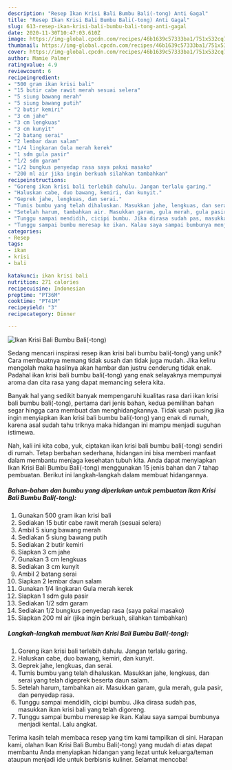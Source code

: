 ```yaml
---
description: "Resep Ikan Krisi Bali Bumbu Bali(-tong) Anti Gagal"
title: "Resep Ikan Krisi Bali Bumbu Bali(-tong) Anti Gagal"
slug: 613-resep-ikan-krisi-bali-bumbu-bali-tong-anti-gagal
date: 2020-11-30T10:47:03.610Z
image: https://img-global.cpcdn.com/recipes/46b1639c57333ba1/751x532cq70/ikan-krisi-bali-bumbu-bali-tong-foto-resep-utama.jpg
thumbnail: https://img-global.cpcdn.com/recipes/46b1639c57333ba1/751x532cq70/ikan-krisi-bali-bumbu-bali-tong-foto-resep-utama.jpg
cover: https://img-global.cpcdn.com/recipes/46b1639c57333ba1/751x532cq70/ikan-krisi-bali-bumbu-bali-tong-foto-resep-utama.jpg
author: Mamie Palmer
ratingvalue: 4.9
reviewcount: 6
recipeingredient:
- "500 gram ikan krisi bali"
- "15 butir cabe rawit merah sesuai selera"
- "5 siung bawang merah"
- "5 siung bawang putih"
- "2 butir kemiri"
- "3 cm jahe"
- "3 cm lengkuas"
- "3 cm kunyit"
- "2 batang serai"
- "2 lembar daun salam"
- "1/4 lingkaran Gula merah kerek"
- "1 sdm gula pasir"
- "1/2 sdm garam"
- "1/2 bungkus penyedap rasa saya pakai masako"
- "200 ml air jika ingin berkuah silahkan tambahkan"
recipeinstructions:
- "Goreng ikan krisi bali terlebih dahulu. Jangan terlalu garing."
- "Haluskan cabe, duo bawang, kemiri, dan kunyit."
- "Geprek jahe, lengkuas, dan serai."
- "Tumis bumbu yang telah dihaluskan. Masukkan jahe, lengkuas, dan serai yang telah digeprek beserta daun salam."
- "Setelah harum, tambahkan air. Masukkan garam, gula merah, gula pasir, dan penyedap rasa."
- "Tunggu sampai mendidih, cicipi bumbu. Jika dirasa sudah pas, masukkan ikan krisi bali yang telah digoreng."
- "Tunggu sampai bumbu meresap ke ikan. Kalau saya sampai bumbunya menjadi kental. Lalu angkat."
categories:
- Resep
tags:
- ikan
- krisi
- bali

katakunci: ikan krisi bali 
nutrition: 271 calories
recipecuisine: Indonesian
preptime: "PT36M"
cooktime: "PT41M"
recipeyield: "3"
recipecategory: Dinner

---
```



![Ikan Krisi Bali Bumbu Bali(-tong)](https://img-global.cpcdn.com/recipes/46b1639c57333ba1/751x532cq70/ikan-krisi-bali-bumbu-bali-tong-foto-resep-utama.jpg)

Sedang mencari inspirasi resep ikan krisi bali bumbu bali(-tong) yang unik? Cara membuatnya memang tidak susah dan tidak juga mudah. Jika keliru mengolah maka hasilnya akan hambar dan justru cenderung tidak enak. Padahal ikan krisi bali bumbu bali(-tong) yang enak selayaknya mempunyai aroma dan cita rasa yang dapat memancing selera kita.



Banyak hal yang sedikit banyak mempengaruhi kualitas rasa dari ikan krisi bali bumbu bali(-tong), pertama dari jenis bahan, kedua pemilihan bahan segar hingga cara membuat dan menghidangkannya. Tidak usah pusing jika ingin menyiapkan ikan krisi bali bumbu bali(-tong) yang enak di rumah, karena asal sudah tahu triknya maka hidangan ini mampu menjadi suguhan istimewa.


Nah, kali ini kita coba, yuk, ciptakan ikan krisi bali bumbu bali(-tong) sendiri di rumah. Tetap berbahan sederhana, hidangan ini bisa memberi manfaat dalam membantu menjaga kesehatan tubuh kita. Anda dapat menyiapkan Ikan Krisi Bali Bumbu Bali(-tong) menggunakan 15 jenis bahan dan 7 tahap pembuatan. Berikut ini langkah-langkah dalam membuat hidangannya.

<!--inarticleads1-->

##### Bahan-bahan dan bumbu yang diperlukan untuk pembuatan Ikan Krisi Bali Bumbu Bali(-tong):

1. Gunakan 500 gram ikan krisi bali
1. Sediakan 15 butir cabe rawit merah (sesuai selera)
1. Ambil 5 siung bawang merah
1. Sediakan 5 siung bawang putih
1. Sediakan 2 butir kemiri
1. Siapkan 3 cm jahe
1. Gunakan 3 cm lengkuas
1. Sediakan 3 cm kunyit
1. Ambil 2 batang serai
1. Siapkan 2 lembar daun salam
1. Gunakan 1/4 lingkaran Gula merah kerek
1. Siapkan 1 sdm gula pasir
1. Sediakan 1/2 sdm garam
1. Sediakan 1/2 bungkus penyedap rasa (saya pakai masako)
1. Siapkan 200 ml air (jika ingin berkuah, silahkan tambahkan)




<!--inarticleads2-->

##### Langkah-langkah membuat Ikan Krisi Bali Bumbu Bali(-tong):

1. Goreng ikan krisi bali terlebih dahulu. Jangan terlalu garing.
1. Haluskan cabe, duo bawang, kemiri, dan kunyit.
1. Geprek jahe, lengkuas, dan serai.
1. Tumis bumbu yang telah dihaluskan. Masukkan jahe, lengkuas, dan serai yang telah digeprek beserta daun salam.
1. Setelah harum, tambahkan air. Masukkan garam, gula merah, gula pasir, dan penyedap rasa.
1. Tunggu sampai mendidih, cicipi bumbu. Jika dirasa sudah pas, masukkan ikan krisi bali yang telah digoreng.
1. Tunggu sampai bumbu meresap ke ikan. Kalau saya sampai bumbunya menjadi kental. Lalu angkat.




Terima kasih telah membaca resep yang tim kami tampilkan di sini. Harapan kami, olahan Ikan Krisi Bali Bumbu Bali(-tong) yang mudah di atas dapat membantu Anda menyiapkan hidangan yang lezat untuk keluarga/teman ataupun menjadi ide untuk berbisnis kuliner. Selamat mencoba!
